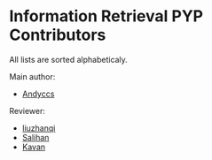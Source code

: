 # Information Retrieval PYP Contributors

All lists are sorted alphabeticaly.

Main author:

- [Andyccs](https://github.com/Andyccs)

Reviewer:

- [liuzhanqi](https://github.com/liuzhanqi)
- [Salihan](https://github.com/Salihan04)
- [Kavan](https://github.com/kklw)
